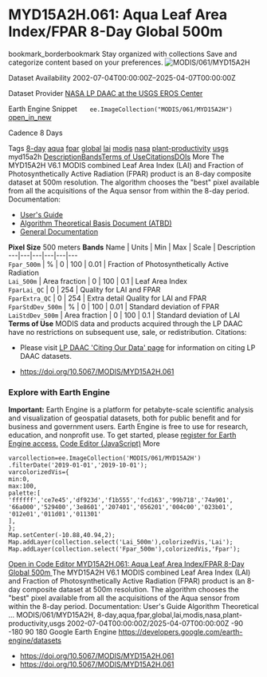  
#  MYD15A2H.061: Aqua Leaf Area Index/FPAR 8-Day Global 500m 
bookmark_borderbookmark Stay organized with collections  Save and categorize content based on your preferences.
![MODIS/061/MYD15A2H](https://developers.google.com/earth-engine/datasets/images/MODIS/MODIS_061_MYD15A2H_sample.png) 

Dataset Availability
    2002-07-04T00:00:00Z–2025-04-07T00:00:00Z 

Dataset Provider
     [ NASA LP DAAC at the USGS EROS Center ](https://doi.org/10.5067/MODIS/MYD15A2H.061) 

Earth Engine Snippet
     `    ee.ImageCollection("MODIS/061/MYD15A2H")   ` [ open_in_new ](https://code.earthengine.google.com/?scriptPath=Examples:Datasets/MODIS/MODIS_061_MYD15A2H) 

Cadence
    8 Days 

Tags
     [8-day](https://developers.google.com/earth-engine/datasets/tags/8-day) [aqua](https://developers.google.com/earth-engine/datasets/tags/aqua) [fpar](https://developers.google.com/earth-engine/datasets/tags/fpar) [global](https://developers.google.com/earth-engine/datasets/tags/global) [lai](https://developers.google.com/earth-engine/datasets/tags/lai) [modis](https://developers.google.com/earth-engine/datasets/tags/modis) [nasa](https://developers.google.com/earth-engine/datasets/tags/nasa) [plant-productivity](https://developers.google.com/earth-engine/datasets/tags/plant-productivity) [usgs](https://developers.google.com/earth-engine/datasets/tags/usgs)
myd15a2h
[Description](https://developers.google.com/earth-engine/datasets/catalog/MODIS_061_MYD15A2H#description)[Bands](https://developers.google.com/earth-engine/datasets/catalog/MODIS_061_MYD15A2H#bands)[Terms of Use](https://developers.google.com/earth-engine/datasets/catalog/MODIS_061_MYD15A2H#terms-of-use)[Citations](https://developers.google.com/earth-engine/datasets/catalog/MODIS_061_MYD15A2H#citations)[DOIs](https://developers.google.com/earth-engine/datasets/catalog/MODIS_061_MYD15A2H#dois) More
The MYD15A2H V6.1 MODIS combined Leaf Area Index (LAI) and Fraction of Photosynthetically Active Radiation (FPAR) product is an 8-day composite dataset at 500m resolution. The algorithm chooses the "best" pixel available from all the acquisitions of the Aqua sensor from within the 8-day period.
Documentation:
  * [User's Guide](https://lpdaac.usgs.gov/documents/624/MOD15_User_Guide_V6.pdf)
  * [Algorithm Theoretical Basis Document (ATBD)](https://lpdaac.usgs.gov/documents/90/MOD15_ATBD.pdf)
  * [General Documentation](https://ladsweb.modaps.eosdis.nasa.gov/filespec/MODIS/61/MYD15A2H)


**Pixel Size** 500 meters 
**Bands**
Name | Units | Min | Max | Scale | Description  
---|---|---|---|---|---  
`Fpar_500m` | % |  0  |  100  | 0.01 | Fraction of Photosynthetically Active Radiation  
`Lai_500m` | Area fraction |  0  |  100  | 0.1 | Leaf Area Index  
`FparLai_QC` |  0  |  254  | Quality for LAI and FPAR  
`FparExtra_QC` |  0  |  254  | Extra detail Quality for LAI and FPAR  
`FparStdDev_500m` | % |  0  |  100  | 0.01 | Standard deviation of FPAR  
`LaiStdDev_500m` | Area fraction |  0  |  100  | 0.1 | Standard deviation of LAI  
**Terms of Use**
MODIS data and products acquired through the LP DAAC have no restrictions on subsequent use, sale, or redistribution.
Citations:
  * Please visit [LP DAAC 'Citing Our Data' page](https://lpdaac.usgs.gov/citing_our_data) for information on citing LP DAAC datasets.


  * [ https://doi.org/10.5067/MODIS/MYD15A2H.061 ](https://doi.org/10.5067/MODIS/MYD15A2H.061)


### Explore with Earth Engine
**Important:** Earth Engine is a platform for petabyte-scale scientific analysis and visualization of geospatial datasets, both for public benefit and for business and government users. Earth Engine is free to use for research, education, and nonprofit use. To get started, please [register for Earth Engine access.](https://console.cloud.google.com/earth-engine)
[Code Editor (JavaScript)](https://developers.google.com/earth-engine/datasets/catalog/MODIS_061_MYD15A2H#code-editor-javascript-sample) More
```
varcollection=ee.ImageCollection('MODIS/061/MYD15A2H')
.filterDate('2019-01-01','2019-10-01');
varcolorizedVis={
min:0,
max:100,
palette:[
'ffffff','ce7e45','df923d','f1b555','fcd163','99b718','74a901',
'66a000','529400','3e8601','207401','056201','004c00','023b01',
'012e01','011d01','011301'
],
};
Map.setCenter(-10.88,40.94,2);
Map.addLayer(collection.select('Lai_500m'),colorizedVis,'Lai');
Map.addLayer(collection.select('Fpar_500m'),colorizedVis,'Fpar');
```
[ Open in Code Editor ](https://code.earthengine.google.com/?scriptPath=Examples:Datasets/MODIS/MODIS_061_MYD15A2H)
[ MYD15A2H.061: Aqua Leaf Area Index/FPAR 8-Day Global 500m ](https://developers.google.com/earth-engine/datasets/catalog/MODIS_061_MYD15A2H)
The MYD15A2H V6.1 MODIS combined Leaf Area Index (LAI) and Fraction of Photosynthetically Active Radiation (FPAR) product is an 8-day composite dataset at 500m resolution. The algorithm chooses the "best" pixel available from all the acquisitions of the Aqua sensor from within the 8-day period. Documentation: User's Guide Algorithm Theoretical …
MODIS/061/MYD15A2H, 8-day,aqua,fpar,global,lai,modis,nasa,plant-productivity,usgs 
2002-07-04T00:00:00Z/2025-04-07T00:00:00Z
-90 -180 90 180 
Google Earth Engine
https://developers.google.com/earth-engine/datasets
  * [ https://doi.org/10.5067/MODIS/MYD15A2H.061 ](https://doi.org/https://doi.org/10.5067/MODIS/MYD15A2H.061)
  * [ https://doi.org/10.5067/MODIS/MYD15A2H.061 ](https://doi.org/https://developers.google.com/earth-engine/datasets/catalog/MODIS_061_MYD15A2H)


